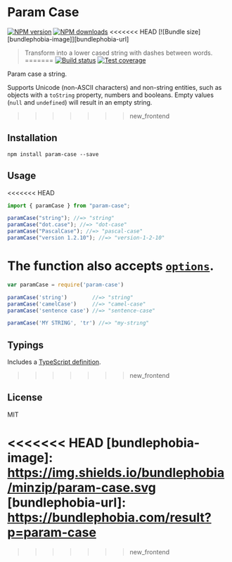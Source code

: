 # Param Case

[![NPM version][npm-image]][npm-url]
[![NPM downloads][downloads-image]][downloads-url]
<<<<<<< HEAD
[![Bundle size][bundlephobia-image]][bundlephobia-url]

> Transform into a lower cased string with dashes between words.
=======
[![Build status][travis-image]][travis-url]
[![Test coverage][coveralls-image]][coveralls-url]

Param case a string.

Supports Unicode (non-ASCII characters) and non-string entities, such as objects with a `toString` property, numbers and booleans. Empty values (`null` and `undefined`) will result in an empty string.
>>>>>>> new_frontend

## Installation

```
npm install param-case --save
```

## Usage

<<<<<<< HEAD
```js
import { paramCase } from "param-case";

paramCase("string"); //=> "string"
paramCase("dot.case"); //=> "dot-case"
paramCase("PascalCase"); //=> "pascal-case"
paramCase("version 1.2.10"); //=> "version-1-2-10"
```

The function also accepts [`options`](https://github.com/blakeembrey/change-case#options).
=======
```javascript
var paramCase = require('param-case')

paramCase('string')        //=> "string"
paramCase('camelCase')     //=> "camel-case"
paramCase('sentence case') //=> "sentence-case"

paramCase('MY STRING', 'tr') //=> "my-strıng"
```

## Typings

Includes a [TypeScript definition](param-case.d.ts).
>>>>>>> new_frontend

## License

MIT

[npm-image]: https://img.shields.io/npm/v/param-case.svg?style=flat
[npm-url]: https://npmjs.org/package/param-case
[downloads-image]: https://img.shields.io/npm/dm/param-case.svg?style=flat
[downloads-url]: https://npmjs.org/package/param-case
<<<<<<< HEAD
[bundlephobia-image]: https://img.shields.io/bundlephobia/minzip/param-case.svg
[bundlephobia-url]: https://bundlephobia.com/result?p=param-case
=======
[travis-image]: https://img.shields.io/travis/blakeembrey/param-case.svg?style=flat
[travis-url]: https://travis-ci.org/blakeembrey/param-case
[coveralls-image]: https://img.shields.io/coveralls/blakeembrey/param-case.svg?style=flat
[coveralls-url]: https://coveralls.io/r/blakeembrey/param-case?branch=master
>>>>>>> new_frontend

